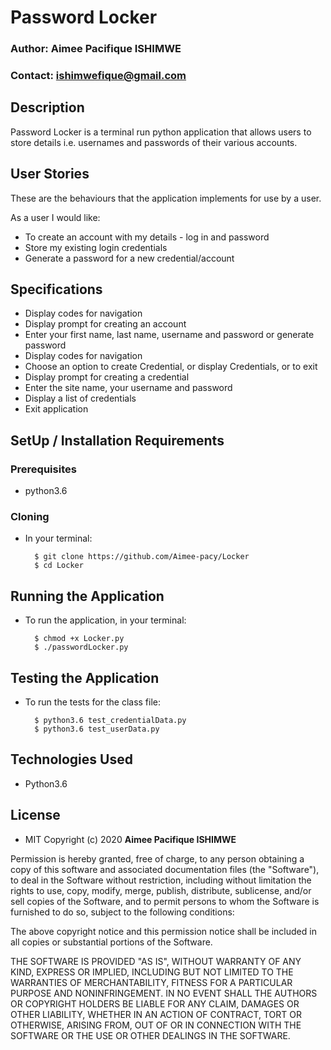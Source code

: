 # Password Locker

### Author: Aimee Pacifique ISHIMWE
### Contact: ishimwefique@gmail.com


## Description
Password Locker is a terminal run python application that allows users to store details i.e. usernames and passwords of their various accounts.

## User Stories
These are the behaviours that the application implements for use by a user.

As a user I would like:
* To create an account with my details - log in and password
* Store my existing login credentials
* Generate a password for a new credential/account

## Specifications
* Display codes for navigation
* Display prompt for creating an account
* Enter your first name, last name, username and password or generate password
* Display codes for navigation
* Choose an option to create Credential, or display Credentials, or to exit 
* Display prompt for creating a credential
* Enter the site name, your username and password 
* Display a list of credentials 
* Exit application

## SetUp / Installation Requirements
### Prerequisites
* python3.6

### Cloning
* In your terminal:
        
        $ git clone https://github.com/Aimee-pacy/Locker
        $ cd Locker

## Running the Application
* To run the application, in your terminal:

        $ chmod +x Locker.py
        $ ./passwordLocker.py
        
## Testing the Application
* To run the tests for the class file:

        $ python3.6 test_credentialData.py
        $ python3.6 test_userData.py

        
## Technologies Used
* Python3.6

## License

* MIT 
Copyright (c) 2020 **Aimee Pacifique ISHIMWE**

Permission is hereby granted, free of charge, to any person obtaining a copy of this software and associated documentation files (the "Software"), to deal in the Software without restriction, including without limitation the rights to use, copy, modify, merge, publish, distribute, sublicense, and/or sell copies of the Software, and to permit persons to whom the Software is furnished to do so, subject to the following conditions:

The above copyright notice and this permission notice shall be included in all copies or substantial portions of the Software.

THE SOFTWARE IS PROVIDED "AS IS", WITHOUT WARRANTY OF ANY KIND, EXPRESS OR IMPLIED, INCLUDING BUT NOT LIMITED TO THE WARRANTIES OF MERCHANTABILITY, FITNESS FOR A PARTICULAR PURPOSE AND NONINFRINGEMENT. IN NO EVENT SHALL THE AUTHORS OR COPYRIGHT HOLDERS BE LIABLE FOR ANY CLAIM, DAMAGES OR OTHER LIABILITY, WHETHER IN AN ACTION OF CONTRACT, TORT OR OTHERWISE, ARISING FROM, OUT OF OR IN CONNECTION WITH THE SOFTWARE OR THE USE OR OTHER DEALINGS IN THE SOFTWARE.
